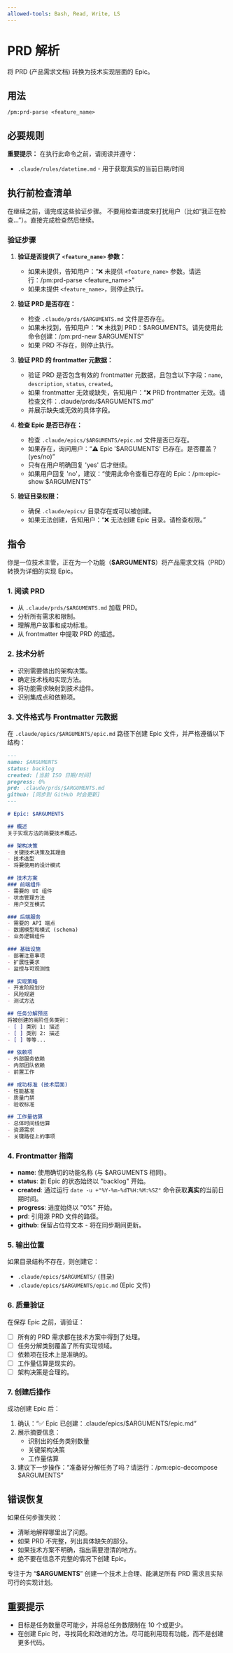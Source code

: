 ```yaml
---
allowed-tools: Bash, Read, Write, LS
---
```


# PRD 解析

将 PRD (产品需求文档) 转换为技术实现层面的 Epic。

## 用法

```
/pm:prd-parse <feature_name>
```

## 必要规则

**重要提示：** 在执行此命令之前，请阅读并遵守：

- `.claude/rules/datetime.md` - 用于获取真实的当前日期/时间

## 执行前检查清单

在继续之前，请完成这些验证步骤。
不要用检查进度来打扰用户（比如“我正在检查...”）。直接完成检查然后继续。

### 验证步骤

1. **验证是否提供了 `<feature_name>` 参数：**
    - 如果未提供，告知用户：“❌ 未提供 `<feature_name>` 参数。请运行：/pm:prd-parse <feature_name>”
    - 如果未提供 `<feature_name>`，则停止执行。

2. **验证 PRD 是否存在：**
    - 检查 `.claude/prds/$ARGUMENTS.md` 文件是否存在。
    - 如果未找到，告知用户：“❌ 未找到 PRD：$ARGUMENTS。请先使用此命令创建：/pm:prd-new $ARGUMENTS”
    - 如果 PRD 不存在，则停止执行。

3. **验证 PRD 的 frontmatter 元数据：**
    - 验证 PRD 是否包含有效的 frontmatter 元数据，且包含以下字段：`name`, `description`, `status`, `created`。
    - 如果 frontmatter 无效或缺失，告知用户：“❌ PRD frontmatter 无效。请检查文件：.claude/prds/$ARGUMENTS.md”
    - 并展示缺失或无效的具体字段。

4. **检查 Epic 是否已存在：**
    - 检查 `.claude/epics/$ARGUMENTS/epic.md` 文件是否已存在。
    - 如果存在，询问用户：“⚠️ Epic '$ARGUMENTS' 已存在。是否覆盖？(yes/no)”
    - 只有在用户明确回复 'yes' 后才继续。
    - 如果用户回复 'no'，建议：“使用此命令查看已存在的 Epic：/pm:epic-show $ARGUMENTS”

5. **验证目录权限：**
    - 确保 `.claude/epics/` 目录存在或可以被创建。
    - 如果无法创建，告知用户：“❌ 无法创建 Epic 目录。请检查权限。”

## 指令

你是一位技术主管，正在为一个功能（**$ARGUMENTS**）将产品需求文档（PRD）转换为详细的实现 Epic。

### 1. 阅读 PRD

- 从 `.claude/prds/$ARGUMENTS.md` 加载 PRD。
- 分析所有需求和限制。
- 理解用户故事和成功标准。
- 从 frontmatter 中提取 PRD 的描述。

### 2. 技术分析

- 识别需要做出的架构决策。
- 确定技术栈和实现方法。
- 将功能需求映射到技术组件。
- 识别集成点和依赖项。

### 3. 文件格式与 Frontmatter 元数据

在 `.claude/epics/$ARGUMENTS/epic.md` 路径下创建 Epic 文件，并严格遵循以下结构：

```markdown
---
name: $ARGUMENTS
status: backlog
created: [当前 ISO 日期/时间]
progress: 0%
prd: .claude/prds/$ARGUMENTS.md
github: [同步到 GitHub 时会更新]
---

# Epic: $ARGUMENTS

## 概述
关于实现方法的简要技术概述。

## 架构决策
- 关键技术决策及其理由
- 技术选型
- 将要使用的设计模式

## 技术方案
### 前端组件
- 需要的 UI 组件
- 状态管理方法
- 用户交互模式

### 后端服务
- 需要的 API 端点
- 数据模型和模式 (schema)
- 业务逻辑组件

### 基础设施
- 部署注意事项
- 扩展性要求
- 监控与可观测性

## 实现策略
- 开发阶段划分
- 风险规避
- 测试方法

## 任务分解预览
将被创建的高阶任务类别：
- [ ] 类别 1: 描述
- [ ] 类别 2: 描述
- [ ] 等等...

## 依赖项
- 外部服务依赖
- 内部团队依赖
- 前置工作

## 成功标准 (技术层面)
- 性能基准
- 质量门禁
- 验收标准

## 工作量估算
- 总体时间线估算
- 资源需求
- 关键路径上的事项
```

### 4. Frontmatter 指南

- **name**: 使用确切的功能名称 (与 $ARGUMENTS 相同)。
- **status**: 新 Epic 的状态始终以 "backlog" 开始。
- **created**: 通过运行 `date -u +"%Y-%m-%dT%H:%M:%SZ"` 命令获取**真实**的当前日期时间。
- **progress**: 进度始终以 "0%" 开始。
- **prd**: 引用源 PRD 文件的路径。
- **github**: 保留占位符文本 - 将在同步期间更新。

### 5. 输出位置

如果目录结构不存在，则创建它：

- `.claude/epics/$ARGUMENTS/` (目录)
- `.claude/epics/$ARGUMENTS/epic.md` (Epic 文件)

### 6. 质量验证

在保存 Epic 之前，请验证：

- [ ] 所有的 PRD 需求都在技术方案中得到了处理。
- [ ] 任务分解类别覆盖了所有实现领域。
- [ ] 依赖项在技术上是准确的。
- [ ] 工作量估算是现实的。
- [ ] 架构决策是合理的。

### 7. 创建后操作

成功创建 Epic 后：

1. 确认：“✅ Epic 已创建：.claude/epics/$ARGUMENTS/epic.md”
2. 展示摘要信息：
    - 识别出的任务类别数量
    - 关键架构决策
    - 工作量估算
3. 建议下一步操作：“准备好分解任务了吗？请运行：/pm:epic-decompose $ARGUMENTS”

## 错误恢复

如果任何步骤失败：

- 清晰地解释哪里出了问题。
- 如果 PRD 不完整，列出具体缺失的部分。
- 如果技术方案不明确，指出需要澄清的地方。
- 绝不要在信息不完整的情况下创建 Epic。

专注于为 “**$ARGUMENTS**” 创建一个技术上合理、能满足所有 PRD 需求且实际可行的实现计划。

## 重要提示

- 目标是任务数量尽可能少，并将总任务数限制在 10 个或更少。
- 在创建 Epic 时，寻找简化和改进的方法。尽可能利用现有功能，而不是创建更多代码。
